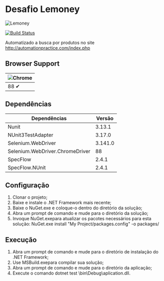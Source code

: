 # Desafio Lemoney
![Lemoney](https://media-exp1.licdn.com/dms/image/C4D0BAQFSfH1LDDCC3w/company-logo_200_200/0?e=2159024400&v=beta&t=Btc6QNnG9aSSYJztFraz8VybdvWhRO9tLyrpBvdMH7U)

[![Build Status](https://travis-ci.org/martins-wescley/desafio_lemoney.svg?branch=main&status=passed)](https://github.com/martins-wescley/desafio_lemoney)

Automatizado a busca por produtos no site http://automationpractice.com/index.php

## Browser Support

![Chrome](https://cloud.githubusercontent.com/assets/398893/3528328/23bc7bc4-078e-11e4-8752-ba2809bf5cce.png) |
--- |
| 88 ✔ |

## Dependências

| Dependências                    | Versão  | 
|---------------------------------|---------|
| Nunit                           | 3.13.1  |
| NUnit3TestAdapter               | 3.17.0  |
| Selenium.WebDriver              | 3.141.0 |
| Selenium.WebDriver.ChromeDriver | 88      |
| SpecFlow                        | 2.4.1   |
| SpecFlow.NUnit                  | 2.4.1   |

## Configuração

1. Clonar o projeto;
2. Baixe e instale o .NET Framework mais recente;
3. Baixe o NuGet.exe e coloque-o dentro do diretório da solução;
4. Abra um prompt de comando e mude para o diretório da solução;
5. Invoque NuGet.exepara atualizar os pacotes necessários para esta solução:
    NuGet.exe install "My Project/packages.config" -o packages/

## Execução
1. Abra um prompt de comando e mude para o diretório de instalação do .NET Framework;
2. Use MSBuild.exepara compilar sua solução;
3. Abra um prompt de comando e mude para o diretório da aplicação;
4. Execute o comando dotnet test \bin\Debug\aplication.dll.